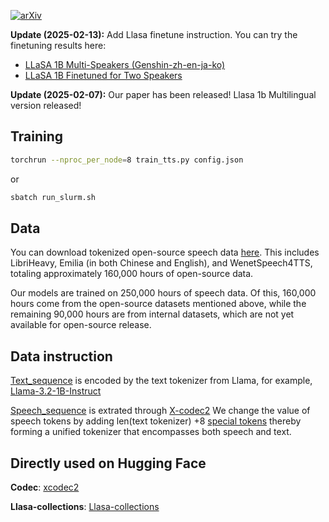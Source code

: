 [![arXiv](https://img.shields.io/badge/arXiv-Paper-<COLOR>.svg)](https://arxiv.org/abs/2502.04128)

**Update (2025-02-13):** Add Llasa finetune instruction.
You can try the finetuning results here:
- [LLaSA 1B Multi-Speakers (Genshin-zh-en-ja-ko)](https://huggingface.co/spaces/HKUST-Audio/Llasa-1B-multi-speakers-genshin-zh-en-ja-ko)
- [LLaSA 1B Finetuned for Two Speakers](https://huggingface.co/spaces/HKUST-Audio/Llasa-1B-finetuned-for-two-speakers)


**Update (2025-02-07):** Our paper has been released! Llasa 1b Multilingual version released!

## Training
```bash
torchrun --nproc_per_node=8 train_tts.py config.json 
```

or 

```bash
sbatch run_slurm.sh
```

## Data

You can download tokenized open-source speech data [here](https://huggingface.co/datasets/HKUST-Audio/Llasa_opensource_speech_data_160k_hours_tokenized/tree/main). This includes LibriHeavy, Emilia (in both Chinese and English), and WenetSpeech4TTS, totaling approximately 160,000 hours of open-source data.

Our models are trained on 250,000 hours of speech data. Of this, 160,000 hours come from the open-source datasets mentioned above, while the remaining 90,000 hours are from internal datasets, which are not yet available for open-source release.

## Data instruction 
 

[Text_sequence](https://github.com/zhenye234/LLaSA_training/blob/5ffcddee243f0aa594ebfc089f4327a24f7cac6f/train_tts.py#L111) is encoded by the  text tokenizer from Llama, for example, [Llama-3.2-1B-Instruct](https://huggingface.co/meta-llama/Llama-3.2-1B-Instruct) 

[Speech_sequence](https://github.com/zhenye234/LLaSA_training/blob/5ffcddee243f0aa594ebfc089f4327a24f7cac6f/train_tts.py#L112) is extrated through [X-codec2](https://github.com/zhenye234/X-Codec-2.0)  We change the value of speech tokens by adding  len(text tokenizer) +8 [special tokens](https://github.com/zhenye234/LLaSA_training/blob/1d65cf3e34c0d5b508404d67ff41b3b6fb1ecab7/train_tts.py#L67) thereby forming a unified tokenizer that encompasses both speech and text.

 

## Directly used on Hugging Face

**Codec**: [xcodec2](https://huggingface.co/HKUST-Audio/xcodec2)  
 


**Llasa-collections**: [Llasa-collections](https://huggingface.co/collections/HKUSTAudio/llasa-679b87dbd06ac556cc0e0f44)

 
